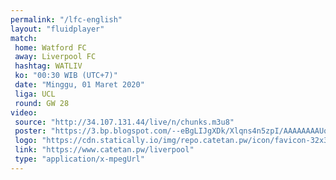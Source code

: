 ```yaml
---
permalink: "/lfc-english"
layout: "fluidplayer"
match:
 home: Watford FC
 away: Liverpool FC
 hashtag: WATLIV
 ko: "00:30 WIB (UTC+7)"
 date: "Minggu, 01 Maret 2020"
 liga: UCL
 round: GW 28
video:
 source: "http://34.107.131.44/live/n/chunks.m3u8"
 poster: "https://3.bp.blogspot.com/--eBgLIJgXDk/Xlqns4n5zpI/AAAAAAAAUq0/kLxtSMzCjHEhn-NYCsMAyqKapOFAGUwUACLcBGAsYHQ/s1600/WATLIV"
 logo: "https://cdn.statically.io/img/repo.catetan.pw/icon/favicon-32x32.png"
 link: "https://www.catetan.pw/liverpool"
 type: "application/x-mpegUrl"
---
```

